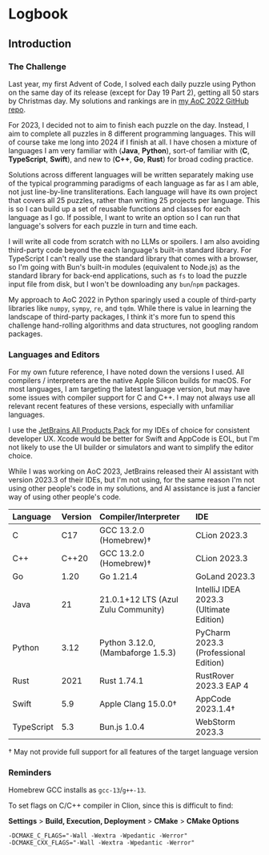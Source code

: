 # Logbook

## Introduction

### The Challenge

Last year, my first Advent of Code, I solved each daily puzzle using Python on the same day of its release (except for Day 19 Part 2), getting all 50 stars by Christmas day. My solutions and rankings are in [my AoC 2022 GitHub repo](https://github.com/leechristie/advent-of-code-2022).

For 2023, I decided not to aim to finish each puzzle on the day. Instead, I aim to complete all puzzles in 8 different programming languages. This will of course take me long into 2024 if I finish at all. I have chosen a mixture of languages I am very familiar with (**Java**, **Python**), sort-of familiar with (**C**, **TypeScript**, **Swift**), and new to (**C++**, **Go**, **Rust**) for broad coding practice.

Solutions across different languages will be written separately making use of the typical programming paradigms of each language as far as I am able, not just line-by-line transliterations. Each language will have its own project that covers all 25 puzzles, rather than writing 25 projects per language. This is so I can build up a set of reusable functions and classes for each language as I go. If possible, I want to write an option so I can run that language's solvers for each puzzle in turn and time each.

I will write all code from scratch with no LLMs or spoilers. I am also avoiding third-party code beyond the each language's built-in standard library. For TypeScript I can't really use the standard library that comes with a browser, so I'm going with Bun's built-in modules (equivalent to Node.js) as the standard library for back-end applications, such as `fs` to load the puzzle input file from disk, but I won't be downloading any `bun`/`npm` packages.

My approach to AoC 2022 in Python sparingly used a couple of third-party libraries like `numpy`, `sympy`, `re`, and `tqdm`. While there is value in learning the landscape of third-party packages, I think it's more fun to spend this challenge hand-rolling algorithms and data structures, not googling random packages.

### Languages and Editors

For my own future reference, I have noted down the versions I used. All compilers / interpreters are the native Apple Silicon builds for macOS. For most languages, I am targeting the latest language version, but may have some issues with compiler support for C and C++. I may not always use all relevant recent features of these versions, especially with unfamiliar languages.

I use the [JetBrains All Products Pack](https://www.jetbrains.com/all/) for my IDEs of choice for consistent developer UX. Xcode would be better for Swift and AppCode is EOL, but I'm not likely to use the UI builder or simulators and want to simplify the editor choice.

While I was working on AoC 2023, JetBrains released their AI assistant with version 2023.3 of their IDEs, but I'm not using, for the same reason I'm not using other people's code in my solutions, and AI assistance is just a fancier way of using other people's code.

| Language   | Version | Compiler/Interpreter                | IDE                                     |
|:-----------|:--------|:------------------------------------|:----------------------------------------|
| C          | C17     | GCC 13.2.0 (Homebrew)†              | CLion 2023.3                            |
| C++        | C++20   | GCC 13.2.0 (Homebrew)†              | CLion 2023.3                            |
| Go         | 1.20    | Go 1.21.4                           | GoLand 2023.3                           |
| Java       | 21      | 21.0.1+12 LTS (Azul Zulu Community) | IntelliJ IDEA 2023.3 (Ultimate Edition) |
| Python     | 3.12    | Python 3.12.0, (Mambaforge 1.5.3)   | PyCharm 2023.3 (Professional Edition)   |
| Rust       | 2021    | Rust 1.74.1                         | RustRover 2023.3 EAP 4                  |
| Swift      | 5.9     | Apple Clang 15.0.0†                 | AppCode 2023.1.4†                       |
| TypeScript | 5.3     | Bun.js 1.0.4                        | WebStorm 2023.3                         |

† May not provide full support for all features of the target language version

### Reminders

Homebrew GCC installs as `gcc-13`/`g++-13`.

To set flags on C/C++ compiler in Clion, since this is difficult to find:

**Settings** > **Build, Execution, Deployment** > **CMake** > **CMake Options**
```
-DCMAKE_C_FLAGS="-Wall -Wextra -Wpedantic -Werror"
-DCMAKE_CXX_FLAGS="-Wall -Wextra -Wpedantic -Werror"
```
